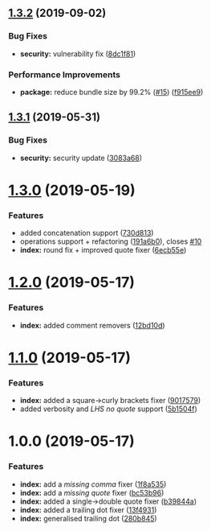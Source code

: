 ## [1.3.2](https://github.com/Berkmann18/json-fixer/compare/v1.3.1...v1.3.2) (2019-09-02)


### Bug Fixes

* **security:** vulnerability fix ([8dc1f81](https://github.com/Berkmann18/json-fixer/commit/8dc1f81))


### Performance Improvements

* **package:** reduce bundle size by 99.2% ([#15](https://github.com/Berkmann18/json-fixer/issues/15)) ([f915ee9](https://github.com/Berkmann18/json-fixer/commit/f915ee9))

## [1.3.1](https://github.com/Berkmann18/json-fixer/compare/v1.3.0...v1.3.1) (2019-05-31)


### Bug Fixes

* **security:** security update ([3083a68](https://github.com/Berkmann18/json-fixer/commit/3083a68))

# [1.3.0](https://github.com/Berkmann18/json-fixer/compare/v1.2.0...v1.3.0) (2019-05-19)


### Features

* added concatenation support ([730d813](https://github.com/Berkmann18/json-fixer/commit/730d813))
* operations support + refactoring ([191a6b0](https://github.com/Berkmann18/json-fixer/commit/191a6b0)), closes [#10](https://github.com/Berkmann18/json-fixer/issues/10)
* **index:** round fix + improved quote fixer ([6ecb55e](https://github.com/Berkmann18/json-fixer/commit/6ecb55e))

# [1.2.0](https://github.com/Berkmann18/json-fixer/compare/v1.1.0...v1.2.0) (2019-05-17)


### Features

* **index:** added comment removers ([12bd10d](https://github.com/Berkmann18/json-fixer/commit/12bd10d))

# [1.1.0](https://github.com/Berkmann18/json-fixer/compare/v1.0.0...v1.1.0) (2019-05-17)


### Features

* **index:** added a square->curly brackets fixer ([9017579](https://github.com/Berkmann18/json-fixer/commit/9017579))
* added verbosity and _LHS no quote_ support ([5b1504f](https://github.com/Berkmann18/json-fixer/commit/5b1504f))

# 1.0.0 (2019-05-17)


### Features

* **index:** add a _missing comma_ fixer ([1f8a535](https://github.com/Berkmann18/json-fixer/commit/1f8a535))
* **index:** add a _missing quote_ fixer ([bc53b96](https://github.com/Berkmann18/json-fixer/commit/bc53b96))
* **index:** added a single->double quote fixer ([b39844a](https://github.com/Berkmann18/json-fixer/commit/b39844a))
* **index:** added a trailing dot fixer ([13f4931](https://github.com/Berkmann18/json-fixer/commit/13f4931))
* **index:** generalised trailing dot ([280b845](https://github.com/Berkmann18/json-fixer/commit/280b845))
